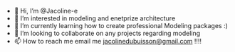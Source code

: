 - 👋 Hi, I’m @Jacoline-e
- 👀 I’m interested in modeling and enetprize architecture
- 🌱 I’m currently learning how to create professional Modeling packages :)
- 💞️ I’m looking to collaborate on any projects regarding modeling
- 📫 How to reach me email me jacolinedubuisson@gmail.com !!!!

<!---
Jacoline-e/Jacoline-e is a ✨ special ✨ repository because its `README.md` (this file) appears on your GitHub profile.
You can click the Preview link to take a look at your changes.
--->
